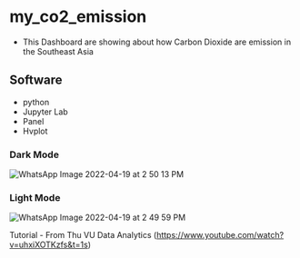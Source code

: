 # my_co2_emission

- This Dashboard are showing about how Carbon Dioxide are emission in the Southeast Asia

## Software
- python
- Jupyter Lab
- Panel
- Hvplot

### Dark Mode
![WhatsApp Image 2022-04-19 at 2 50 13 PM](https://user-images.githubusercontent.com/58935865/163946971-1443ba48-f9f0-454e-8bb7-f51fceb5463c.jpeg)

### Light Mode
![WhatsApp Image 2022-04-19 at 2 49 59 PM](https://user-images.githubusercontent.com/58935865/163946983-8e7b4837-88e0-4910-b60d-33c5c8d48fdc.jpeg)


Tutorial - From Thu VU Data Analytics (https://www.youtube.com/watch?v=uhxiXOTKzfs&t=1s)
